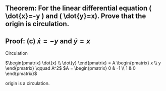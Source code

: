## Theorem: For the linear differential equation \( \dot{x}=-y \) and \( \dot{y}=x). Prove that the origin is circulation.


## Proof: (c) $\dot{x} = -y$ and $\dot{y} = x$

Circulation

$\begin{pmatrix} \dot{x} \\ \dot{y} \end{pmatrix} = A \begin{pmatrix} x \\ y \end{pmatrix} \qquad A^2$ 
$A = \begin{pmatrix} 0 & -1 \\ 1 & 0 \end{pmatrix}$

origin is a circulation. 
